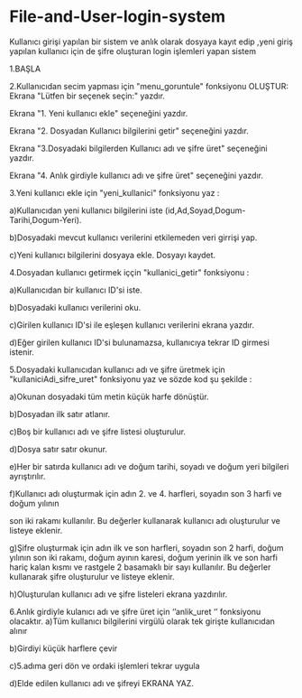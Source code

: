 # File-and-User-login-system
Kullanıcı girişi yapılan bir sistem ve anlık olarak dosyaya kayıt edip ,yeni giriş yapılan kullanıcı için de şifre oluşturan login işlemleri yapan sistem

1.BAŞLA

2.Kullanıcıdan secim yapması için "menu_goruntule" fonksiyonu OLUŞTUR:
 Ekrana "Lütfen bir seçenek seçin:" yazdır.

 Ekrana "1. Yeni kullanıcı ekle" seçeneğini yazdır.

 Ekrana "2. Dosyadan Kullanıcı bilgilerini getir" seçeneğini yazdır.

 Ekrana "3.Dosyadaki bilgilerden Kullanıcı adı ve şifre üret" seçeneğini yazdır.
 
 Ekrana "4. Anlık girdiyle kullanıcı adı ve şifre üret" seçeneğini yazdır.
 
3.Yeni kullanıcı ekle için "yeni_kullanici" fonksiyonu yaz :

 a)Kullanıcıdan yeni kullanıcı bilgilerini iste (id,Ad,Soyad,Dogum-Tarihi,Dogum-Yeri).

 b)Dosyadaki mevcut kullanıcı verilerini etkilemeden veri girrişi yap.
 
 c)Yeni kullanıcı bilgilerini dosyaya ekle.
 Dosyayı kaydet.
 
4.Dosyadan kullanıcı getirmek iççin "kullanici_getir" fonksiyonu :

 a)Kullanıcıdan bir kullanıcı ID'si iste.

 b)Dosyadaki kullanıcı verilerini oku.

 c)Girilen kullanıcı ID'si ile eşleşen kullanıcı verilerini ekrana yazdır.

 d)Eğer girilen kullanıcı ID'si bulunamazsa, kullanıcıya tekrar ID girmesi istenir.
 
5.Dosyadaki kullanıcıdan kullanıcı adı ve şifre üretmek için "kullaniciAdi_sifre_uret" 
fonksiyonu yaz ve sözde kod şu şekilde :

a)Okunan dosyadaki tüm metin küçük harfe dönüştür.

b)Dosyadan ilk satır atlanır.

c)Boş bir kullanıcı adı ve şifre listesi oluşturulur.

d)Dosya satır satır okunur.

e)Her bir satırda kullanıcı adı ve doğum tarihi, soyadı ve doğum yeri bilgileri ayrıştırılır.

f)Kullanıcı adı oluşturmak için adın 2. ve 4. harfleri, soyadın son 3 harfi ve doğum yılının 

son iki rakamı kullanılır. Bu değerler kullanarak kullanıcı adı oluşturulur ve listeye eklenir.

g)Şifre oluşturmak için adın ilk ve son harfleri, soyadın son 2 harfi, doğum yılının son iki 
rakamı, doğum ayının karesi, doğum yerinin ilk ve son harfi hariç kalan kısmı ve rastgele 2 
basamaklı bir sayı kullanılır. Bu değerler kullanarak şifre oluşturulur ve listeye eklenir.

h)Oluşturulan kullanıcı adı ve şifre listeleri ekrana yazdırılır.

6.Anlık girdiyle kulanıcı adı ve şifre üret için ‘’anlik_uret ‘’ fonksiyonu olacaktır.
 a)Tüm kullanıcı bilgilerini virgülü olarak tek girişte kullanıcıdan alınır
 
 b)Girdiyi küçük harflere çevir
 
 c)5.adıma geri dön ve ordaki işlemleri tekrar uygula
 
 d)Elde edilen kullanıcı adı ve şifreyi EKRANA YAZ.                        
